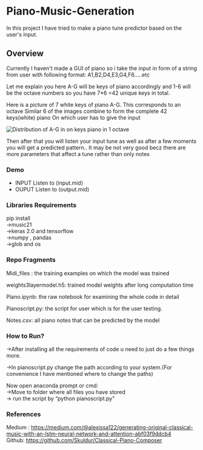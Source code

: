 # Piano-Music-Generation

In this project I have tried to make a piano tune predictor based on the user's input.

## Overview
Currently I haven't made a GUI of piano so i take the input in form of a string from user with following format:
A1,B2,D4,E3,G4,F6.....etc

Let me explain you here A-G will be keys of piano accordingly and 1-6 will be the
octave numbers so you have 7*6 =42 unique keys in total.

Here is a picture of 7 white keys of piano A-G. This corresponds to an octave Similar 6 of the images combine to form the complete 42 keys(white) piano
On which user has to give the input

![Distribution of A-G in on keys piano in 1 octave](https://www.researchgate.net/profile/Giovanni_De_Poli/publication/265191930/figure/fig1/AS:295924426395648@1447565289247/One-octave-in-a-piano-keyboard.png)

Then after that you will listen your input tune as well as after a few moments you will get a predicted pattern..
It may be not very good becz there are more parameters that affect a tune rather than only notes

### Demo
- INPUT Listen to (input.mid)
- OUPUT Listen to (output.mid)

### Libraries Requirements
pip install<br/>
  ->music21<br/>
  ->keras 2.0 and tensorflow<br/>
  ->numpy , pandas<br/>
  ->glob and os<br/>
  
  
### Repo Fragments
Midi_files : the training examples on which the model was trained

weights3layermodel.h5: trained model weights after long computation time

Piano.ipynb:  the raw notebook  for examining the whole code in detail

Pianoscript.py:  the script for user which is for  the user testing.

Notes.csv:  all piano notes that can be predicted by the model

### How to Run?
->After installing all the requirements of code u need to just do a few things more.

->In pianoscript.py change the path according to your system.(For convenience I have mentioned where to change the paths)
    
Now open anaconda prompt or cmd:<br/>
    ->Move to folder where all files you have stored<br/>
    -> run the script by “python pianoscript.py”<br/>
    
### References
Medium : https://medium.com/@alexissa122/generating-original-classical-music-with-an-lstm-neural-network-and-attention-abf03f9ddcb4 \
Github: https://github.com/Skuldur/Classical-Piano-Composer






